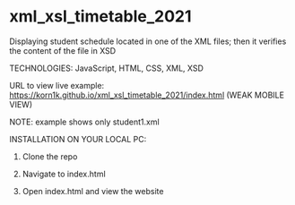 # xml_xsl_timetable_2021
Displaying student schedule located in one of the XML files; then it verifies the content of the file in XSD

TECHNOLOGIES: JavaScript, HTML, CSS, XML, XSD

URL to view live example: https://korn1k.github.io/xml_xsl_timetable_2021/index.html (WEAK MOBILE VIEW)

NOTE: example shows only student1.xml

INSTALLATION ON YOUR LOCAL PC:

1. Clone the repo

2. Navigate to index.html

3. Open index.html and view the website

